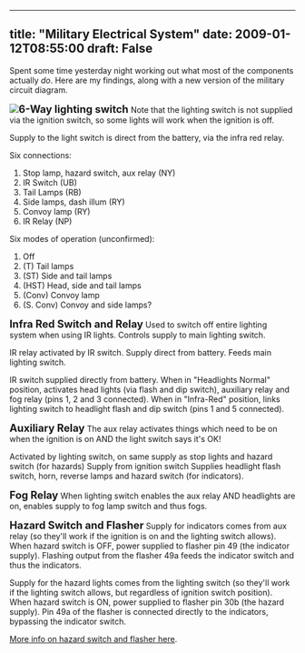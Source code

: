 
---
title: "Military Electrical System"
date: 2009-01-12T08:55:00
draft: False
---

Spent some time yesterday night working out what most of the components actually <span style="font-style: italic;">do</span>.  Here are my findings, along with a new version of the military circuit diagram.

<a href="http://danandtheduke.co.uk/uploaded_images/LandRoverTransistorised24v-736485.png"><img src="http://danandtheduke.co.uk/uploaded_images/LandRoverTransistorised24v-736480.png"/></a><span style="font-weight: bold;font-size:130%;" >6-Way lighting switch</span>
Note that the lighting switch is not supplied via the ignition switch, so some lights will work when the ignition is off.

Supply to the light switch is direct from the battery, via the infra red relay.

Six connections:
1. Stop lamp, hazard switch, aux relay (NY)
2. IR Switch (UB)
3. Tail Lamps (RB)
4. Side lamps, dash illum (RY)
5. Convoy lamp (RY)
6. IR Relay (NP)

Six modes of operation (unconfirmed):
1. Off
2. (T) Tail lamps
3. (ST) Side and tail lamps
4. (HST) Head, side and tail lamps
5. (Conv) Convoy lamp
6. (S. Conv) Convoy and side lamps?

<span style="font-weight: bold;font-size:130%;" >Infra Red Switch and Relay</span>
Used to switch off entire lighting system when using IR lights.  Controls supply to main lighting switch.

IR relay activated by IR switch.  Supply direct from battery.  Feeds main lighting switch.

IR switch supplied directly from battery.  When in "Headlights Normal" position, activates head lights (via flash and dip switch), auxiliary relay and fog relay (pins 1, 2 and 3 connected).  When in "Infra-Red" position, links lighting switch to headlight flash and dip switch (pins 1 and 5 connected).

<span style="font-weight: bold;font-size:130%;" >Auxiliary Relay</span>
The aux relay activates things which need to be on when the ignition is on AND the light switch says it's OK!

Activated by lighting switch, on same supply as stop lights and hazard switch (for hazards)
Supply from ignition switch
Supplies headlight flash switch, horn, reverse lamps and hazard switch (for indicators).

<span style="font-weight: bold;font-size:130%;" >Fog Relay</span>
When lighting switch enables the aux relay AND headlights are on, enables supply to fog lamp switch and thus fogs.

<span style="font-weight: bold;font-size:130%;" >Hazard Switch and Flasher</span>
Supply for indicators comes from aux relay (so they'll work if the ignition is on and the lighting switch allows).
When hazard switch is OFF, power supplied to flasher pin 49 (the indicator supply).
Flashing output from the flasher 49a feeds the indicator switch and thus the indicators.

Supply for the hazard lights comes from the lighting switch (so they'll work if the lighting switch allows, but regardless of ignition switch position).
When hazard switch is ON, power supplied to flasher pin 30b (the hazard supply).  Pin 49a of the flasher is connected directly to the indicators, bypassing the indicator switch.

<a href="http://www.lrforum.com/forum/index.php?showtopic=30584&view=findpost&p=291850">More info on hazard switch and flasher here</a>.